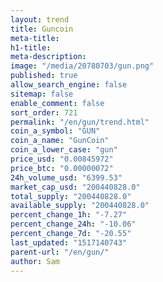 ```yaml
---
layout: trend
title: Guncoin
meta-title: 
h1-title: 
meta-description: 
image: "/media/20780703/gun.png"
published: true
allow_search_engine: false
sitemap: false
enable_comment: false
sort_order: 721
permalink: "/en/gun/trend.html"
coin_a_symbol: "GUN"
coin_a_name: "GunCoin"
coin_a_lower_case: "gun"
price_usd: "0.00845972"
price_btc: "0.00000072"
24h_volume_usd: "6399.53"
market_cap_usd: "200440828.0"
total_supply: "200440828.0"
available_supply: "200440828.0"
percent_change_1h: "-7.27"
percent_change_24h: "-10.06"
percent_change_7d: "-20.55"
last_updated: "1517140743"
parent-url: "/en/gun/"
author: Sam
---
```


